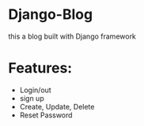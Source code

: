 # Django-Blog
this a blog built with Django framework
# Features:
- Login/out
- sign up
- Create, Update, Delete
- Reset Password
